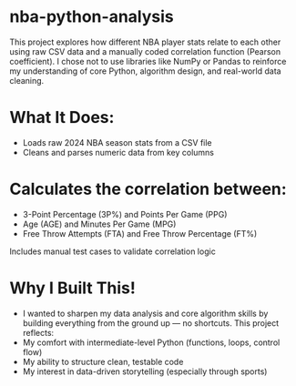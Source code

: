 # nba-python-analysis
This project explores how different NBA player stats relate to each other using raw CSV data and a manually coded correlation function (Pearson coefficient). I chose not to use libraries like NumPy or Pandas to reinforce my understanding of core Python, algorithm design, and real-world data cleaning.

# What It Does:
 - Loads raw 2024 NBA season stats from a CSV file
 - Cleans and parses numeric data from key columns

# Calculates the correlation between:
- 3-Point Percentage (3P%) and Points Per Game (PPG)
- Age (AGE) and Minutes Per Game (MPG)
- Free Throw Attempts (FTA) and Free Throw Percentage (FT%)

Includes manual test cases to validate correlation logic

# Why I Built This!
- I wanted to sharpen my data analysis and core algorithm skills by building everything from the ground up — no shortcuts. This project reflects:
- My comfort with intermediate-level Python (functions, loops, control flow)
- My ability to structure clean, testable code
- My interest in data-driven storytelling (especially through sports)





